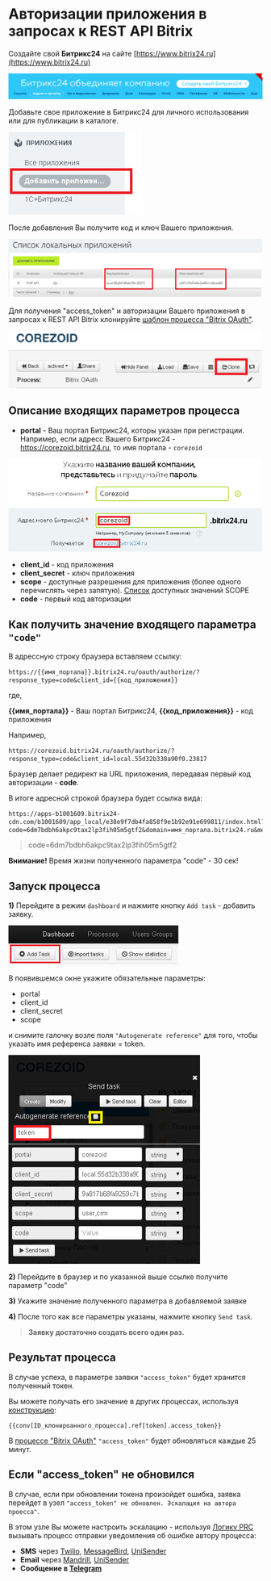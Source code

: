 # Авторизации приложения в запросах к REST API Bitrix

Создайте свой **Битрикс24** на сайте [https://www.bitrix24.ru](https://www.bitrix24.ru)

![](../img/bitrix.png)

Добавьте свое приложение в Битрикс24 для личного использования или для публикации в каталоге.

![](../img/bitrix_app.png)

После добавления Вы получите код и ключ Вашего приложения.

![](../img/bitrix_key.png)


Для получения "access_token" и авторизации Вашего приложения в запросах к REST API Bitrix клонируйте [шаблон процесса "Bitrix OAuth"](https://www.corezoid.com/admin/edit_conv/31281/8316).

![](../img/bitrix_clone.png)

## Описание входящих параметров процесса

* **portal** - Ваш портал Битрикс24, которы указан при регистрации. Например, если адресс Вашего Битрикс24 - https://corezoid.bitrix24.ru, то имя портала - `corezoid`

![](../img/bitrix_portal.png)

* **client_id** - код приложения
* **client_secret** - ключ приложения
* **scope** - доступные разрешения для приложения (более одного перечислять через запятую). [Cписок](https://dev.1c-bitrix.ru/learning/course/index.php?COURSE_ID=43&LESSON_ID=2280) доступных значений SCOPE
* **code** - первый код авторизации

## Как получить значение входящего параметра `"code"`

В адрессную строку браузера вставляем ссылку:

```
https://{{имя_портала}}.bitrix24.ru/oauth/authorize/?response_type=code&client_id={{код_приложения}}
```

где,

**{{имя_портала}}** - Ваш портал Битрикс24,
**{{код_приложения}}** - код приложения

Например,
```
https://corezoid.bitrix24.ru/oauth/authorize/?response_type=code&client_id=local.55d32b338a90f0.23817
```

Браузер делает редирект на URL приложения, передавая первый код авторизации - **code**.

В итоге адресной строкой браузера будет ссылка вида:

```
https://apps-b1001609.bitrix24-cdn.com/b1001609/app_local/e38e9f7db4fa858f9e1b92e91e699811/index.html?code=6dm7bdbh6akpc9tax2lp3fih05m5gtf2&domain=имя_портала.bitrix24.ru&member_id=a3238bc7698db8257e62cf799e88b58e
```

>code=6dm7bdbh6akpc9tax2lp3fih05m5gtf2

**Внимание!** Время жизни полученного параметра "code" - 30 сек!


## Запуск процесса

**1)** Перейдите в режим `dashboard` и нажмите кнопку `Add task` - добавить заявку.

![](../img/mandrill_dashboard.png)

В появившемся окне укажите обязательные параметры:
*   portal
*   client_id
*   client_secret
*   scope

и снимите галочку возле поля `"Autogenerate reference"` для того, чтобы указать имя референса заявки = token.

![](../img/bitrix_add.png)

**2)** Перейдите в браузер и по указанной выше ссылке получите параметр "code"

**3)** Укажите значение полученного параметра в добавляемой заявке

**4)** После того как все параметры указаны, нажмите кнопку `Send task`.

>**Заявку достаточно создать всего один раз.**

## Результат процесса

В случае успеха, в параметре заявки `"access_token"` будет хранится полученный токен.

Вы можете получать его значение в других процессах, используя [конструкцию](../users/ru/functions/getParamFromApp.md):

```
{{conv[ID_клонироанного_процесса].ref[token].access_token}}
```

В [процессе "Bitrix OAuth"](https://www.corezoid.com/admin/edit_conv/31281/8316) `"access_token"` будет обновляться каждые 25 минут.


## Если "access_token" не обновился

В случае, если при обновлении токена произойдет ошибка, заявка перейдет в узел `"access_token" не обновлен. Эскалация на автора проесса"`.

В этом узле Вы можете настроить эскалацию - используя [Логику PRC](../users/ru/rpc/README.md) вызывать процесс отправки уведомления об ошибке автору процесса:

* **SMS** через [Twilio](../plugins/ru/twilio/sms.md), [MessageBird](../plugins/ru/sms/messagebird.md), [UniSender](../plugins/ru/email/send_sms_unisender.md)
* **Email** через [Mandrill](../plugins/ru/email/mandrill_v2.md), [UniSender](../plugins/ru/email/send_email_unisender.md)
* **Сообщение в [Telegram](../plugins/ru/telegram/README.md)**







